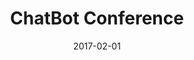 ---
title: "ChatBot Conference"
link: "https://chatbotconf.ru"
thumbnail: "/images/chatbotconf.jpg"
date: 2017-02-01
---